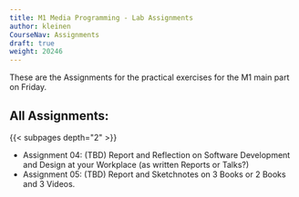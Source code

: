 ```yaml
---
title: M1 Media Programming - Lab Assignments
author: kleinen
CourseNav: Assignments
draft: true
weight: 20246
---
```


These are the Assignments for the practical exercises for the M1 main part on Friday.
## All Assignments:
{{< subpages depth="2" >}}
- Assignment 04: (TBD) Report and Reflection on Software Development and Design at your Workplace (as written Reports or Talks?)
- Assignment 05: (TBD) Report and Sketchnotes on 3 Books or 2 Books and 3 Videos.
